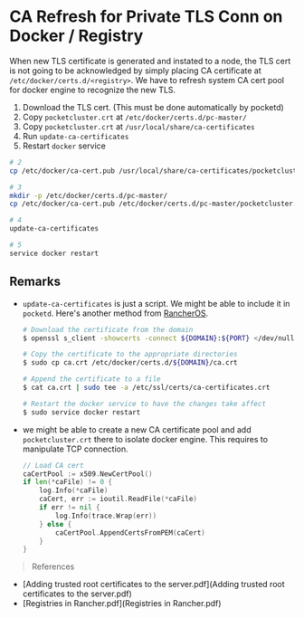 # CA Refresh for Private TLS Conn on Docker / Registry

When new TLS certificate is generated and instated to a node, the TLS cert is not going to be acknowledged by simply placing CA certificate at `/etc/docker/certs.d/<registry>`. We have to refresh system CA cert pool for docker engine to recognize the new TLS.

1. Download the TLS cert. (This must be done automatically by pocketd)
2. Copy `pocketcluster.crt` at `/etc/docker/certs.d/pc-master/`
3. Copy `pocketcluster.crt` at `/usr/local/share/ca-certificates`
4. Run `update-ca-certificates`
5. Restart `docker` service


```sh
# 2
cp /etc/docker/ca-cert.pub /usr/local/share/ca-certificates/pocketcluster.crt

# 3
mkdir -p /etc/docker/certs.d/pc-master/ 
cp /etc/docker/ca-cert.pub /etc/docker/certs.d/pc-master/pocketcluster.crt

# 4
update-ca-certificates 

# 5
service docker restart
```

## Remarks

- `update-ca-certificates` is just a script. We might be able to include it in `pocketd`. Here's another method from [RancherOS](https://docs.rancher.com/rancher/v1.1/en/environments/registries/#self-signed-certificates).

  ```sh
  # Download the certificate from the domain
  $ openssl s_client -showcerts -connect ${DOMAIN}:${PORT} </dev/null 2>/dev/null|openssl x509 -outform PEM > ca.crt

  # Copy the certificate to the appropriate directories
  $ sudo cp ca.crt /etc/docker/certs.d/${DOMAIN}/ca.crt

  # Append the certificate to a file
  $ cat ca.crt | sudo tee -a /etc/ssl/certs/ca-certificates.crt

  # Restart the docker service to have the changes take affect
  $ sudo service docker restart
  ```



- we might be able to create a new CA certificate pool and add `pocketcluster.crt` there to isolate docker engine. This requires to manipulate TCP connection.

  ```go
  // Load CA cert
  caCertPool := x509.NewCertPool()
  if len(*caFile) != 0 {
      log.Info(*caFile)
      caCert, err := ioutil.ReadFile(*caFile)
      if err != nil {
          log.Info(trace.Wrap(err))
      } else {
          caCertPool.AppendCertsFromPEM(caCert)
      }
  }
  ```

> References

- [Adding trusted root certificates to the server.pdf](Adding trusted root certificates to the server.pdf)
- [Registries in Rancher.pdf](Registries in Rancher.pdf)
